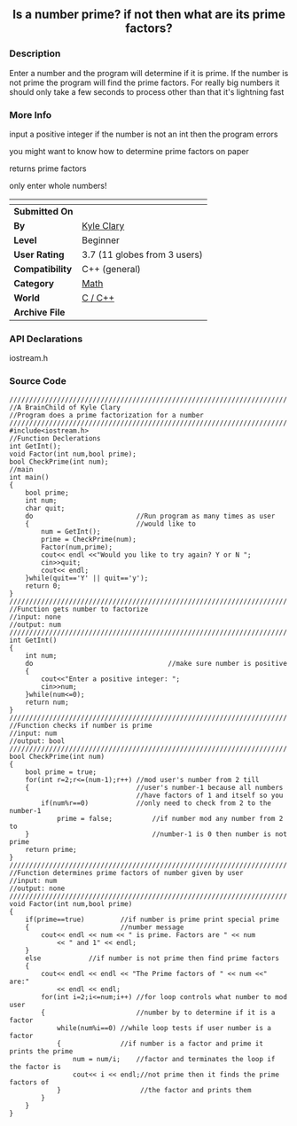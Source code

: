 ﻿<div align="center">

## Is a number prime? if not then what are its prime factors?


</div>

### Description

Enter a number and the program will determine if it is prime. If the number is not prime the program will find the prime factors. For really big numbers it should only take a few seconds to process other than that it's lightning fast
 
### More Info
 
input a positive integer if the number is not an int then the program errors

you might want to know how to determine prime factors on paper

returns prime factors

only enter whole numbers!


<span>             |<span>
---                |---
**Submitted On**   |
**By**             |[Kyle Clary](https://github.com/Planet-Source-Code/PSCIndex/blob/master/ByAuthor/kyle-clary.md)
**Level**          |Beginner
**User Rating**    |3.7 (11 globes from 3 users)
**Compatibility**  |C\+\+ \(general\)
**Category**       |[Math](https://github.com/Planet-Source-Code/PSCIndex/blob/master/ByCategory/math__3-12.md)
**World**          |[C / C\+\+](https://github.com/Planet-Source-Code/PSCIndex/blob/master/ByWorld/c-c.md)
**Archive File**   |[](https://github.com/Planet-Source-Code/kyle-clary-is-a-number-prime-if-not-then-what-are-its-prime-factors__3-2872/archive/master.zip)

### API Declarations

iostream.h


### Source Code

```
//////////////////////////////////////////////////////////////////////
//A BrainChild of Kyle Clary
//Program does a prime factorization for a number
//////////////////////////////////////////////////////////////////////
#include<iostream.h>
//Function Declerations
int GetInt();
void Factor(int num,bool prime);
bool CheckPrime(int num);
//main
int main()
{
	bool prime;
	int num;
	char quit;
	do							//Run program as many times as user
	{							//would like to
		num = GetInt();
		prime = CheckPrime(num);
		Factor(num,prime);
		cout<< endl <<"Would you like to try again? Y or N ";
		cin>>quit;
		cout<< endl;
	}while(quit=='Y' || quit=='y');
	return 0;
}
//////////////////////////////////////////////////////////////////////
//Function gets number to factorize
//input: none
//output: num
//////////////////////////////////////////////////////////////////////
int GetInt()
{
	int num;
	do									//make sure number is positive
	{
		cout<<"Enter a positive integer: ";
		cin>>num;
	}while(num<=0);
	return num;
}
//////////////////////////////////////////////////////////////////////
//Function checks if number is prime
//input: num
//output: bool
//////////////////////////////////////////////////////////////////////
bool CheckPrime(int num)
{
	bool prime = true;
	for(int r=2;r<=(num-1);r++)	//mod user's number from 2 till
	{							//user's number-1 because all numbers
								//have factors of 1 and itself so you
		if(num%r==0)			//only need to check from 2 to the number-1
			prime = false;			//if number mod any number from 2 to
	}								//number-1 is 0 then number is not prime
	return prime;
}
//////////////////////////////////////////////////////////////////////
//Function determines prime factors of number given by user
//input: num
//output: none
//////////////////////////////////////////////////////////////////////
void Factor(int num,bool prime)
{
	if(prime==true)			//if number is prime print special prime
	{						//number message
		cout<< endl << num << " is prime. Factors are " << num
			<< " and 1" << endl;
	}
	else			//if number is not prime then find prime factors
	{
		cout<< endl << endl << "The Prime factors of " << num <<" are:"
			<< endl << endl;
		for(int i=2;i<=num;i++)	//for loop controls what number to mod user
		{						//number by to determine if it is a factor
			while(num%i==0)	//while loop tests if user number is a factor
			{				//if number is a factor and prime it prints the prime
				num = num/i;	//factor and terminates the loop if the factor is
				cout<< i << endl;//not prime then it finds the prime factors of
			}					 //the factor and prints them
		}
	}
}
```

